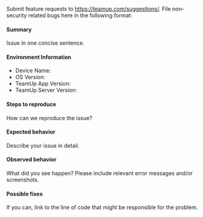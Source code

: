 Submit feature requests to https://teamup.com/suggestions/. File non-security related bugs here in the following format: 

#### Summary
Issue in one concise sentence.

#### Environment Information

- Device Name: 
- OS Version: 
- TeamUp App Version: 
- TeamUp Server Version:

#### Steps to reproduce
How can we reproduce the issue?

#### Expected behavior
Describe your issue in detail.

#### Observed behavior
What did you see happen? Please include relevant error messages and/or screenshots.

#### Possible fixes
If you can, link to the line of code that might be responsible for the problem.

